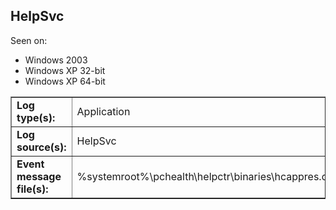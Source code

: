 ## HelpSvc

Seen on:
* Windows 2003
* Windows XP 32-bit
* Windows XP 64-bit

<table border="1" class="docutils">
  <tbody>
    <tr>
      <td><b>Log type(s):</b></td>
      <td>Application</td>
    </tr>
    <tr>
      <td><b>Log source(s):</b></td>
      <td>HelpSvc</td>
    </tr>
    <tr>
      <td><b>Event message file(s):</b></td>
      <td>%systemroot%\pchealth\helpctr\binaries\hcappres.dll</td>
    </tr>
  </tbody>
</table>

&nbsp;

